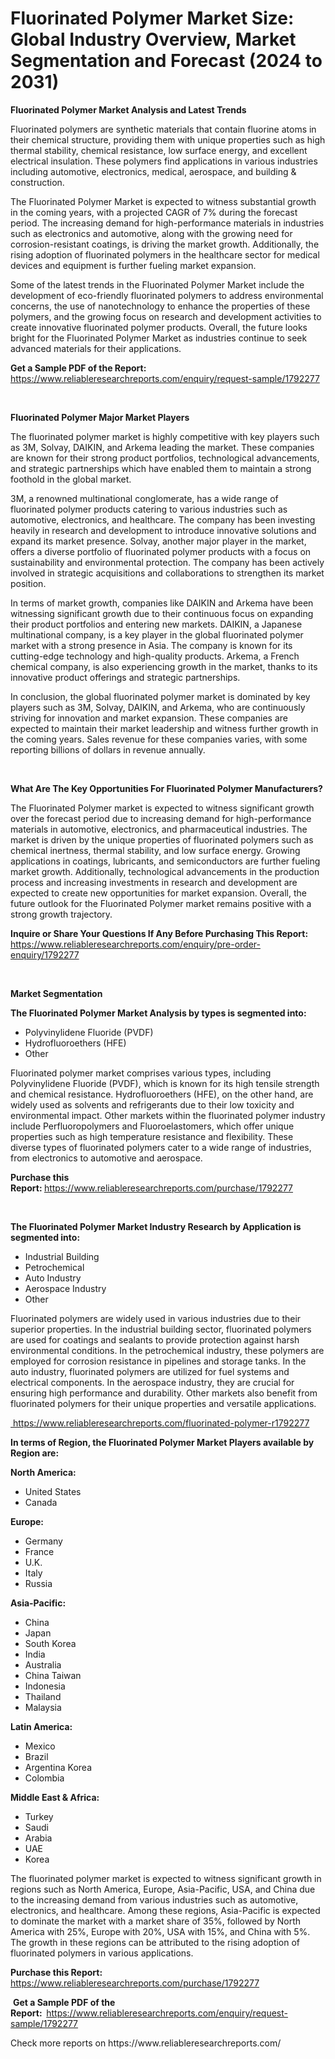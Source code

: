 <p><h1>Fluorinated Polymer Market Size: Global Industry Overview, Market Segmentation and Forecast (2024 to 2031)</h1></p><p><strong>Fluorinated Polymer Market Analysis and Latest Trends</strong></p>
<p><p>Fluorinated polymers are synthetic materials that contain fluorine atoms in their chemical structure, providing them with unique properties such as high thermal stability, chemical resistance, low surface energy, and excellent electrical insulation. These polymers find applications in various industries including automotive, electronics, medical, aerospace, and building & construction.</p><p>The Fluorinated Polymer Market is expected to witness substantial growth in the coming years, with a projected CAGR of 7% during the forecast period. The increasing demand for high-performance materials in industries such as electronics and automotive, along with the growing need for corrosion-resistant coatings, is driving the market growth. Additionally, the rising adoption of fluorinated polymers in the healthcare sector for medical devices and equipment is further fueling market expansion.</p><p>Some of the latest trends in the Fluorinated Polymer Market include the development of eco-friendly fluorinated polymers to address environmental concerns, the use of nanotechnology to enhance the properties of these polymers, and the growing focus on research and development activities to create innovative fluorinated polymer products. Overall, the future looks bright for the Fluorinated Polymer Market as industries continue to seek advanced materials for their applications.</p></p>
<p><strong>Get a Sample PDF of the Report:&nbsp;</strong> <a href="https://www.reliableresearchreports.com/enquiry/request-sample/1792277">https://www.reliableresearchreports.com/enquiry/request-sample/1792277</a></p>
<p>&nbsp;</p>
<p><strong>Fluorinated Polymer Major Market Players</strong></p>
<p><p>The fluorinated polymer market is highly competitive with key players such as 3M, Solvay, DAIKIN, and Arkema leading the market. These companies are known for their strong product portfolios, technological advancements, and strategic partnerships which have enabled them to maintain a strong foothold in the global market.</p><p>3M, a renowned multinational conglomerate, has a wide range of fluorinated polymer products catering to various industries such as automotive, electronics, and healthcare. The company has been investing heavily in research and development to introduce innovative solutions and expand its market presence. Solvay, another major player in the market, offers a diverse portfolio of fluorinated polymer products with a focus on sustainability and environmental protection. The company has been actively involved in strategic acquisitions and collaborations to strengthen its market position.</p><p>In terms of market growth, companies like DAIKIN and Arkema have been witnessing significant growth due to their continuous focus on expanding their product portfolios and entering new markets. DAIKIN, a Japanese multinational company, is a key player in the global fluorinated polymer market with a strong presence in Asia. The company is known for its cutting-edge technology and high-quality products. Arkema, a French chemical company, is also experiencing growth in the market, thanks to its innovative product offerings and strategic partnerships.</p><p>In conclusion, the global fluorinated polymer market is dominated by key players such as 3M, Solvay, DAIKIN, and Arkema, who are continuously striving for innovation and market expansion. These companies are expected to maintain their market leadership and witness further growth in the coming years. Sales revenue for these companies varies, with some reporting billions of dollars in revenue annually.</p></p>
<p>&nbsp;</p>
<p><strong>What Are The Key Opportunities For Fluorinated Polymer Manufacturers?</strong></p>
<p><p>The Fluorinated Polymer market is expected to witness significant growth over the forecast period due to increasing demand for high-performance materials in automotive, electronics, and pharmaceutical industries. The market is driven by the unique properties of fluorinated polymers such as chemical inertness, thermal stability, and low surface energy. Growing applications in coatings, lubricants, and semiconductors are further fueling market growth. Additionally, technological advancements in the production process and increasing investments in research and development are expected to create new opportunities for market expansion. Overall, the future outlook for the Fluorinated Polymer market remains positive with a strong growth trajectory.</p></p>
<p><strong>Inquire or Share Your Questions If Any Before Purchasing This Report:</strong> <a href="https://www.reliableresearchreports.com/enquiry/pre-order-enquiry/1792277">https://www.reliableresearchreports.com/enquiry/pre-order-enquiry/1792277</a></p>
<p>&nbsp;</p>
<p><strong>Market Segmentation</strong></p>
<p><strong>The Fluorinated Polymer Market Analysis by types is segmented into:</strong></p>
<p><ul><li>Polyvinylidene Fluoride (PVDF)</li><li>Hydrofluoroethers (HFE)</li><li>Other</li></ul></p>
<p><p>Fluorinated polymer market comprises various types, including Polyvinylidene Fluoride (PVDF), which is known for its high tensile strength and chemical resistance. Hydrofluoroethers (HFE), on the other hand, are widely used as solvents and refrigerants due to their low toxicity and environmental impact. Other markets within the fluorinated polymer industry include Perfluoropolymers and Fluoroelastomers, which offer unique properties such as high temperature resistance and flexibility. These diverse types of fluorinated polymers cater to a wide range of industries, from electronics to automotive and aerospace.</p></p>
<p><strong>Purchase this Report:&nbsp;</strong><a href="https://www.reliableresearchreports.com/purchase/1792277">https://www.reliableresearchreports.com/purchase/1792277</a></p>
<p>&nbsp;</p>
<p><strong>The Fluorinated Polymer Market Industry Research by Application is segmented into:</strong></p>
<p><ul><li>Industrial Building</li><li>Petrochemical</li><li>Auto Industry</li><li>Aerospace Industry</li><li>Other</li></ul></p>
<p><p>Fluorinated polymers are widely used in various industries due to their superior properties. In the industrial building sector, fluorinated polymers are used for coatings and sealants to provide protection against harsh environmental conditions. In the petrochemical industry, these polymers are employed for corrosion resistance in pipelines and storage tanks. In the auto industry, fluorinated polymers are utilized for fuel systems and electrical components. In the aerospace industry, they are crucial for ensuring high performance and durability. Other markets also benefit from fluorinated polymers for their unique properties and versatile applications.</p></p>
<p><a href="https://www.reliableresearchreports.com/fluorinated-polymer-r1792277">&nbsp;https://www.reliableresearchreports.com/fluorinated-polymer-r1792277</a></p>
<p><strong>In terms of Region, the Fluorinated Polymer Market Players available by Region are:</strong></p>
<p>
    <p> <strong> North America: </strong>
        <ul>
            <li>United States</li>
            <li>Canada</li>
        </ul>
        </p> 
    <p> <strong> Europe: </strong>
        <ul>
            <li>Germany</li>
            <li>France</li>
            <li>U.K.</li>
            <li>Italy</li>
            <li>Russia</li>
        </ul>
        </p> 
    <p> <strong> Asia-Pacific: </strong>
        <ul>
            <li>China</li>
            <li>Japan</li>
            <li>South Korea</li>
            <li>India</li>
            <li>Australia</li>
            <li>China Taiwan</li>
            <li>Indonesia</li>
            <li>Thailand</li>
            <li>Malaysia</li>
        </ul>
        </p> 
    <p> <strong> Latin America: </strong>
        <ul>
            <li>Mexico</li>
            <li>Brazil</li>
            <li>Argentina Korea</li>
            <li>Colombia</li>
        </ul>
        </p> 
    <p> <strong> Middle East & Africa: </strong>
        <ul>
            <li>Turkey</li>
            <li>Saudi</li>
            <li>Arabia</li>
            <li>UAE</li>
            <li>Korea</li>
        </ul>
    </p>
    </p>
<p><p>The fluorinated polymer market is expected to witness significant growth in regions such as North America, Europe, Asia-Pacific, USA, and China due to the increasing demand from various industries such as automotive, electronics, and healthcare. Among these regions, Asia-Pacific is expected to dominate the market with a market share of 35%, followed by North America with 25%, Europe with 20%, USA with 15%, and China with 5%. The growth in these regions can be attributed to the rising adoption of fluorinated polymers in various applications.</p></p>
<p><strong>Purchase this Report: </strong><a href="https://www.reliableresearchreports.com/purchase/1792277">https://www.reliableresearchreports.com/purchase/1792277</a></p>
<p>&nbsp;<strong>Get a Sample PDF of the Report:&nbsp;&nbsp;</strong><a href="https://www.reliableresearchreports.com/enquiry/request-sample/1792277">https://www.reliableresearchreports.com/enquiry/request-sample/1792277</a></p>
<p><strong></strong></p>
<p>Check more reports on https://www.reliableresearchreports.com/</p>
